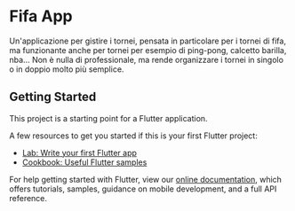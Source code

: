 # Fifa App

Un'applicazione per gistire i tornei, pensata in particolare per i tornei di fifa, ma funzionante anche per tornei
per esempio di ping-pong, calcetto barilla, nba... Non è nulla di professionale, ma rende organizzare i tornei
in singolo o in doppio molto più semplice.

## Getting Started

This project is a starting point for a Flutter application.

A few resources to get you started if this is your first Flutter project:

- [Lab: Write your first Flutter app](https://flutter.dev/docs/get-started/codelab)
- [Cookbook: Useful Flutter samples](https://flutter.dev/docs/cookbook)

For help getting started with Flutter, view our
[online documentation](https://flutter.dev/docs), which offers tutorials,
samples, guidance on mobile development, and a full API reference.
